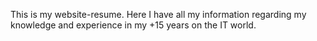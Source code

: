 This is my website-resume. Here I have all my information regarding my knowledge and experience in my +15 years on the IT world. 
